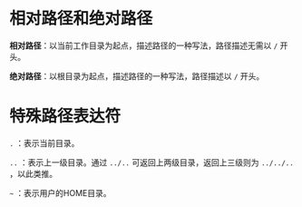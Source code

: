 # 相对路径和绝对路径

**相对路径**：以当前工作目录为起点，描述路径的一种写法，路径描述无需以 `/` 开头。

**绝对路径**：以根目录为起点，描述路径的一种写法，路径描述以 `/` 开头。

# 特殊路径表达符

`.` ：表示当前目录。

`..` ：表示上一级目录。通过 `../..` 可返回上两级目录，返回上三级则为 `../../..` ，以此类推。

`~` ：表示用户的HOME目录。